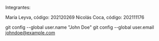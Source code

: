 Integrantes:

María Leyva, código: 202120269
Nicolás Coca, código: 202111176

git config --global user.name "John Doe"
git config --global user.email johndoe@example.com